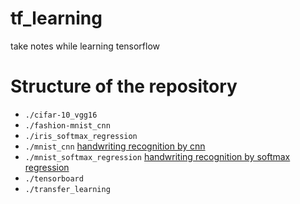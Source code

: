 # tf_learning
take notes while learning tensorflow

# Structure of the repository
* `./cifar-10_vgg16`
* `./fashion-mnist_cnn`
* `./iris_softmax_regression`
* `./mnist_cnn` [handwriting recognition by cnn](http://www.tensorfly.cn/tfdoc/tutorials/mnist_pros.html)
* `./mnist_softmax_regression` [handwriting recognition by softmax regression](http://www.tensorfly.cn/tfdoc/tutorials/mnist_beginners.html)
* `./tensorboard`
* `./transfer_learning`